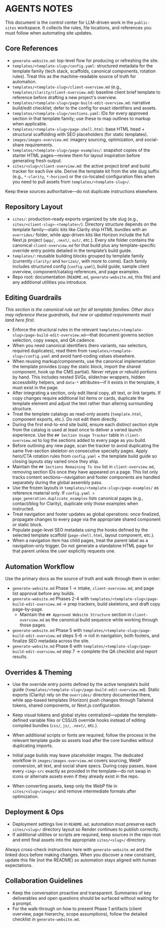 # AGENTS NOTES

This document is the control center for LLM-driven work in the `public-sites` workspace. It collects the rules, file locations, and references you must follow when automating site updates.

## Core References
- `generate-website.md`: top-level flow for producing or refreshing the site.
- `templates/<template-slug>/config.yaml`: structured metadata for the template family (tech stack, scaffolds, canonical components, rotation rules). Treat this as the machine-readable source of truth for automation.
- `templates/<template-slug>/client-overview.md` (e.g., `templates/clarity/client-overview.md`): baseline client brief template to reference before drafting a new project's overview.
- `templates/<template-slug>/page-build-edit-overview.md`: narrative build/edit checklist; defer to the config for exact identifiers and assets.
- `templates/<template-slug>/sections.yaml`: IDs for every approved section in that template family; use these to map outlines to markup when applicable.
- `templates/<template-slug>/page-shell.html`: base HTML head + structural scaffolding with SEO placeholders (for static templates).
- `images/images-overview.md`: imagery sourcing, optimization, and social-share requirements.
- `templates/<template-slug>/page-examples/`: snapshot copies of the starter HTML pages—review them for layout inspiration before generating fresh output.
- `sites/<slug>/client-overview.md`: the active project brief and build tracker for each live site. Derive the template kit from the site slug suffix (e.g., `*-clarity`, `*-horizon`) or the co-located configuration files when you need to pull assets from `templates/<template-slug>/`.

Keep these sources authoritative—do not duplicate instructions elsewhere.

## Repository Layout
- `sites/`: production-ready exports organized by site slug (e.g., `sites/<client-slug>-<template>/`). Directory structure depends on the template family—static kits like Clarity ship HTML bundles with an `overrides/` folder, while app-driven kits like Horizon include the full Next.js project (`app/`, `.next/`, `out/`, etc.). Every site folder contains the canonical `client-overview.md` for that build plus any template-specific override entry points detailed in the template’s build guide.
- `templates/`: reusable building blocks grouped by template family (currently `clarity/` and `horizon/`, with more to come). Each family includes structured config (`config.yaml`), build guide, sample client overview, component/catalog references, and page examples.
- Repo root: documentation (`README.md`, `generate-website.md`, this file) and any additional utilities you introduce.

## Editing Guardrails
*This section is the canonical rule set for all template families. Other docs may reference these guardrails, but new or updated requirements must land here first.*
- Enforce the structural rules in the relevant `templates/<template-slug>/page-build-edit-overview.md`—that document governs section selection, copy swaps, and QA cadence.
- When you need canonical identifiers (hero variants, nav selectors, required duplicates), read them from `templates/<template-slug>/config.yaml` and avoid hard-coding values elsewhere.
- When reusing markup/components, use the canonical implementation the template provides (copy the static block, import the shared component, hook up the CMS partial). Never retype or rebuild portions by hand. This includes nested SVGs, slider/nav wrappers, hidden accessibility helpers, and `data-*` attributes—if it exists in the template, it must exist in the page.
- After integrating a section, only edit literal copy, alt text, or link targets. If copy changes require additional list items or cards, duplicate the template element and adjust the text rather than altering surrounding structure.
- Treat the template catalogs as read-only assets (`template.html`, component exports, etc.). Do not edit them directly.
- During the first end-to-end site build, ensure each distinct section style from the catalog is used at least once to deliver a varied launch experience. Use the `## Section Usage Tracker` table in `client-overview.md` to log the sections added to every page as you build.
- Before outlining any new page, scan the tracker to avoid duplicating the same five-section skeleton on consecutive specialty pages. Apply hero/CTA rotation rules from `config.yaml` + the template build guide so closing layouts stay varied once they ship.
- Maintain the `## Sections Remaining To Use` list in `client-overview.md`, removing section IDs once they have appeared on a page. This list only tracks content sections—navigation and footer components are handled separately during the global assembly pass.
- Use the frozen layouts in `templates/<template-slug>/page-examples/` as reference material only. If `config.yaml > page_generation.duplicate_examples` lists canonical pages (e.g., contact/blog for Clarity), duplicate only those examples when instructed.
- Treat navigation and footer updates as global operations: once finalized, propagate changes to every page via the appropriate shared component or static block.
- Populate page-level SEO metadata using the hooks defined by the selected template scaffold (`page-shell.html`, layout component, etc.).
- When a navigation item has child pages, treat the parent label as a navigation-only trigger. Do not generate a standalone HTML page for that parent unless the user explicitly requests one.

## Automation Workflow
Use the primary docs as the source of truth and walk through them in order:
- `generate-website.md` Phase 1 → intake, `client-overview.md`, and page list approval before any builds.
- `generate-website.md` Phases 2-4 with `templates/<template-slug>/page-build-edit-overview.md` → prep trackers, build skeletons, and draft copy page-by-page.
  - Maintain the `## Approved Website Structure` section in `client-overview.md` as the canonical build sequence while working through those pages.
- `generate-website.md` Phase 5 with `templates/<template-slug>/page-build-edit-overview.md` steps 5-6 → roll in navigation, both footers, and finalize SEO metadata across the site.
- `generate-website.md` Phase 6 with `templates/<template-slug>/page-build-edit-overview.md` step 7 → complete the QA checklist and report results.

## Overrides & Theming
- Use the override entry points defined by the active template’s build guide (`templates/<template-slug>/page-build-edit-overview.md`). Static exports (Clarity) rely on the `overrides/` directory documented there, while app-based templates (Horizon) push changes through Tailwind tokens, shared components, or Next.js configuration.
- Keep visual tokens and global styles centralized—update the template-defined variable files or CSS/JS override hooks instead of editing compiled bundles (`css/`, `js/`, `.next/`, etc.).
- When additional scripts or fonts are required, follow the process in the relevant template guide so assets load after the core bundles without duplicating imports.

- Initial page builds may leave placeholder images. The dedicated workflow in `images/images-overview.md` covers sourcing, WebP conversion, alt text, and social share specs. During copy passes, leave every `<img>` `src` exactly as provided in the template—do not swap in icons or alternate assets even if they already exist in the repo.
- When converting assets, keep only the WebP file in `sites/<slug>/images/` and remove intermediate formats after optimization.

## Deployment & Ops
- Deployment settings live in `README.md`; automation must preserve each `sites/<slug>/` directory layout so Render continues to publish correctly.
- If additional utilities or scripts are required, keep sources in the repo root and emit final assets into the appropriate `sites/<slug>/` directory.

Always cross-check instructions here with `generate-website.md` and the linked docs before making changes. When you discover a new constraint, update this file (not the README) so automation stays aligned with human expectations.

## Collaboration Guidelines
- Keep the conversation proactive and transparent. Summaries of key deliverables and open questions should be surfaced without waiting for a prompt.
- For the walk-through on how to present Phase 1 artifacts (client overview, page hierarchy, scope assumptions), follow the detailed checklist in `generate-website.md`.
